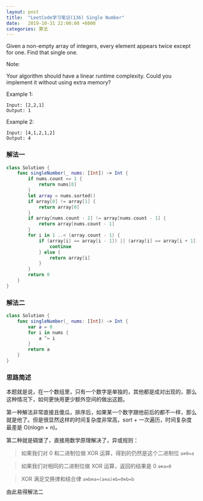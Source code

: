 ```yaml
---
layout: post
title:  "LeetCode学习笔记(136) Single Number"
date:   2019-10-31 22:00:00 +0800
categories: 算法
---
```


Given a non-empty array of integers, every element appears twice except for one. Find that single one.

Note:

Your algorithm should have a linear runtime complexity. Could you implement it without using extra memory?

Example 1:

```
Input: [2,2,1]
Output: 1
```

Example 2:

```
Input: [4,1,2,1,2]
Output: 4
```

### 解法一

```swift
class Solution {
    func singleNumber(_ nums: [Int]) -> Int {
        if nums.count == 1 {
            return nums[0]
        }
        let array = nums.sorted()
        if array[0] != array[1] {
            return array[0]
        }
        if array[nums.count - 2] != array[nums.count - 1] {
            return array[nums.count - 1]
        }
        for i in 1 ..< (array.count - 1) {
            if (array[i] == array[i - 1]) || (array[i] == array[i + 1]) {
                continue
            } else {
                return array[i]
            }
        }
        return 0
    }
}
```


### 解法二

```swift
class Solution {
    func singleNumber(_ nums: [Int]) -> Int {
        var a = 0
        for i in nums {
            a ^= i
        }
        return a
    }
}
```

### 思路简述

本题就是说，在一个数组里，只有一个数字是单独的，其他都是成对出现的，那么这种情况下，如何更快用更少额外空间的做出这题。

第一种解法非常直接且傻瓜，排序后，如果某一个数字跟他前后的都不一样，那么就是他了。但是很显然这样的时间复杂度非常高，sort + 一次遍历，时间复杂度最差是 O(nlogn + n)。

第二种就是碉堡了，直接用数学原理解决了，异或规则：

> 如果我们对 0 和二进制位做 XOR 运算，得到的仍然是这个二进制位
`a⊕0=a`

> 如果我们对相同的二进制位做 XOR 运算，返回的结果是 0
`a⊕a=0`

> XOR 满足交换律和结合律
`a⊕b⊕a=(a⊕a)⊕b=0⊕b=b`

由此易得解法二
